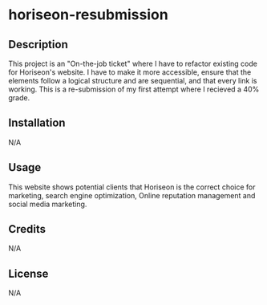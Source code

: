 # horiseon-resubmission


## Description 
This project is an "On-the-job ticket" where I have to refactor existing code for Horiseon's website. I have to make it more accessible, ensure that the elements follow a logical structure and are sequential, and that every link is working. This is a re-submission of my  first attempt where I recieved a 40% grade.    

## Installation 
N/A  

## Usage 
This website shows potential clients that Horiseon is the correct choice for marketing, search engine optimization, Online reputation  management and social media marketing.   

## Credits 
N/A  

## License 
N/A

